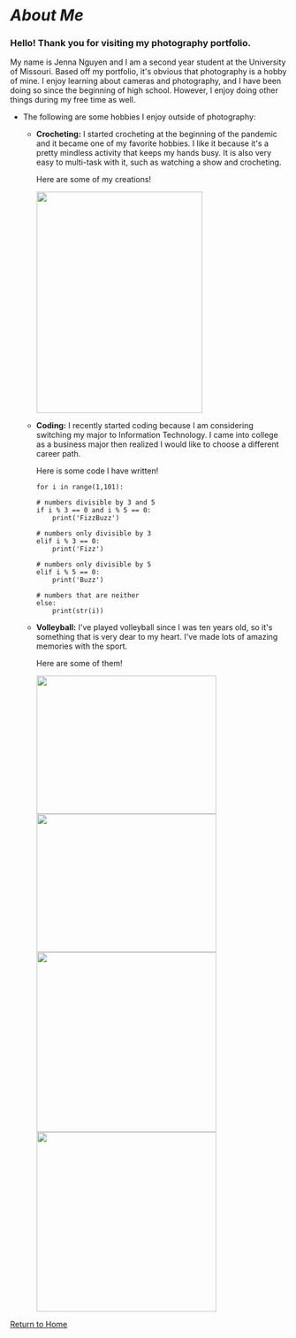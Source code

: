 # _About Me_

### Hello! Thank you for visiting my photography portfolio.

My name is Jenna Nguyen and I am a second year student at the University of Missouri. Based off my portfolio, it's obvious that photography is a hobby of mine. I enjoy learning about cameras and photography, and I have been doing so since the beginning of high school. However, I enjoy doing other things during my free time as well.

* The following are some hobbies I enjoy outside of photography:

  * **Crocheting:** I started crocheting at the beginning of the pandemic and it became one of my favorite hobbies. I like it because it's a pretty mindless activity that keeps my hands busy. It is also very easy to multi-task with it, such as watching a show and crocheting.
    
    Here are some of my creations!
    
    <img src="https://user-images.githubusercontent.com/89496924/160222422-8702434e-8090-4298-94fb-85c6487a8997.jpeg" width="300" height="400" />
    
  * **Coding:** I recently started coding because I am considering switching my major to Information Technology. I came into college as a business major then realized I would like to choose a different career path.
  
    Here is some code I have written!
    
        for i in range(1,101):

        # numbers divisible by 3 and 5
        if i % 3 == 0 and i % 5 == 0:
            print('FizzBuzz')

        # numbers only divisible by 3   
        elif i % 3 == 0:
            print('Fizz')

        # numbers only divisible by 5
        elif i % 5 == 0:
            print('Buzz')

        # numbers that are neither
        else:
            print(str(i))
          
  * **Volleyball:** I've played volleyball since I was ten years old, so it's something that is very dear to my heart. I've made lots of amazing memories with the sport.

    Here are some of them!
    
    <img src="https://user-images.githubusercontent.com/89496924/160222867-240af58c-b584-475d-9da4-a1e81cdcb0a7.JPG" width="325" height="250" />
    <img src="https://user-images.githubusercontent.com/89496924/160222961-b9b1baaf-4fde-43c3-b3fb-9d3133299811.JPG" width="325" height="250" />
    <img src="https://user-images.githubusercontent.com/89496924/160222997-4dbdc1a8-43bd-4c52-ab57-885709acf24e.JPG" width="325" height="325" />
    <img src="https://user-images.githubusercontent.com/89496924/160223307-328f18e1-7b67-4051-9432-e4819a3a264b.jpg" width="325" height="325" />

[Return to Home](./README.md)
